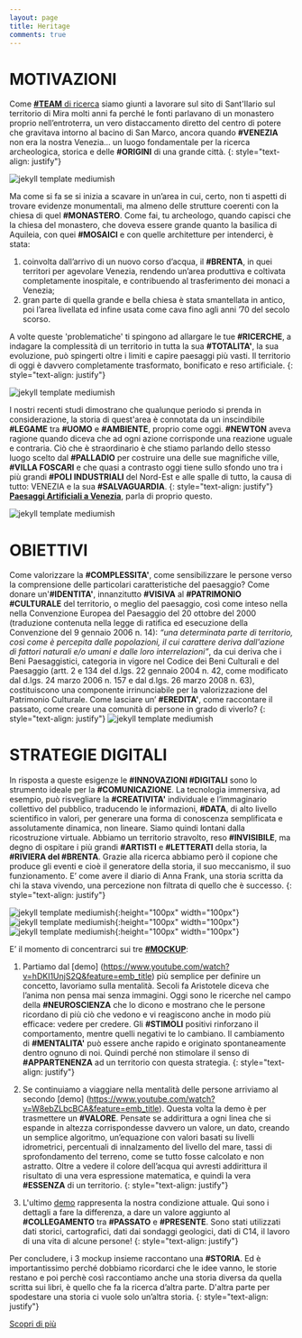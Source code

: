 ```yaml
---
layout: page
title: Heritage
comments: true
---
```



MOTIVAZIONI
===========

Come [**\#TEAM** di ricerca](https://edizionicafoscari.unive.it/en/edizioni4/libri/978-88-6969-204-8/archeologia-per-la-storia-di-un-mito/) siamo giunti a lavorare sul sito di Sant'Ilario sul territorio di Mira molti anni fa perché le fonti parlavano di un monastero proprio nell’entroterra, un vero distaccamento diretto del centro di potere che gravitava intorno al bacino di San Marco, ancora quando **\#VENEZIA** non era la nostra Venezia… un luogo fondamentale per la ricerca archeologica, storica e delle **\#ORIGINI** di una grande città. 
{: style="text-align: justify"}

![jekyll template mediumish]({{site.baseurl}}/assets/images/heritage.jpg)

Ma come si fa se si inizia a scavare in un’area in cui, certo, non ti aspetti di trovare evidenze monumentali, ma almeno delle strutture coerenti con la chiesa di quel **\#MONASTERO**. Come fai, tu archeologo, quando capisci che la chiesa del monastero, che doveva essere grande quanto la basilica di Aquileia, con quei **\#MOSAICI** e con quelle architetture per intenderci, è stata: 

1) coinvolta dall’arrivo di un nuovo corso d’acqua, il **\#BRENTA**, in quei territori per agevolare Venezia, rendendo un’area produttiva e coltivata completamente inospitale, e contribuendo al trasferimento dei monaci a Venezia; 
2) gran parte di quella grande e bella chiesa è stata smantellata in antico, poi l’area livellata ed infine usata come cava fino agli anni ’70 del secolo scorso.

A volte queste 'problematiche' ti spingono ad allargare le tue **\#RICERCHE**, a indagare la complessità di un territorio in tutta la sua **\#TOTALITA'**, la sua evoluzione, può spingerti oltre i limiti e capire paesaggi più vasti. Il territorio di oggi è davvero completamente trasformato, bonificato e reso artificiale.
{: style="text-align: justify"}

![jekyll template mediumish]({{site.baseurl}}/assets/images/marghera.jpg)

I nostri recenti studi dimostrano che qualunque periodo si prenda in considerazione, la storia di quest'area è connotata da un inscindibile **\#LEGAME** tra **\#UOMO** e **\#AMBIENTE**, proprio come oggi. **\#NEWTON** aveva ragione quando diceva che ad ogni azione corrisponde una reazione uguale e contraria. Ciò che è straordinario è che stiamo parlando dello stesso luogo scelto dal **\#PALLADIO** per costruire una delle sue magnifiche ville, **\#VILLA FOSCARI** e che quasi a contrasto oggi tiene sullo sfondo uno tra i più grandi **\#POLI INDUSTRIALI** del Nord-Est e alle spalle di tutto, la causa di tutto: VENEZIA e la sua **\#SALVAGUARDIA**.
{: style="text-align: justify"}
[**Paesaggi Artificiali a Venezia**](https://www.insegnadelgiglio.it/prodotto/paesaggi-artificiali-a-venezia/), parla di proprio questo.

![jekyll template mediumish]({{site.baseurl}}/assets/images/libro2017.jpg)


OBIETTIVI
=========

Come valorizzare la **\#COMPLESSITA'**, come sensibilizzare le persone verso la comprensione delle particolari caratteristiche del paesaggio? Come donare un'**\#IDENTITA'**, innanzitutto **\#VISIVA** al **\#PATRIMONIO \#CULTURALE** del territorio, o meglio del paesaggio, così come inteso nella nella Convenzione Europea del Paesaggio del 20 ottobre del 2000 (traduzione contenuta nella legge di ratifica ed esecuzione della Convenzione del 9 gennaio 2006 n. 14): _“una determinata parte di territorio, così come è percepita dalle popolazioni, il cui carattere deriva dall'azione di fattori naturali e/o umani e dalle loro interrelazioni”_, da cui deriva che i Beni Paesaggistici, categoria in vigore nel Codice dei Beni Culturali e del Paesaggio (artt. 2 e 134 del d.lgs. 22 gennaio 2004 n. 42, come modificato dal d.lgs. 24 marzo 2006 n. 157 e dal d.lgs. 26 marzo 2008 n. 63), costituiscono una componente irrinunciabile per la valorizzazione del Patrimonio Culturale. 
Come lasciare un’ **\#EREDITA'**, come raccontare il passato, come creare una comunità di persone in grado di viverlo?
{: style="text-align: justify"}
![jekyll template mediumish]({{site.baseurl}}/assets/images/passeggiata.jpg)

STRATEGIE DIGITALI
==================

In risposta a queste esigenze le **\#INNOVAZIONI \#DIGITALI** sono lo strumento ideale per la **\#COMUNICAZIONE**. La tecnologia immersiva, ad esempio, può risvegliare la **\#CREATIVITA'** individuale e l’immaginario collettivo del pubblico, traducendo le informazioni, **\#DATA**, di alto livello scientifico in valori, per generare una forma di conoscenza semplificata e assolutamente dinamica, non lineare.
Siamo quindi lontani dalla ricostruzione virtuale. Abbiamo un territorio stravolto, reso **\#INVISIBILE**, ma degno di ospitare i più grandi **\#ARTISTI** e **\#LETTERATI** della storia, la **\#RIVIERA del \#BRENTA**.
Grazie alla ricerca abbiamo però il copione che produce gli eventi e cioè il generatore della storia, il suo meccanismo, il suo funzionamento. E’ come avere il diario di Anna Frank, una storia scritta da chi la stava vivendo, una percezione non filtrata di quello che è successo.
{: style="text-align: justify"}

![jekyll template mediumish]({{site.baseurl}}/assets/images/mockup1.png){:height="100px" width="100px"}
![jekyll template mediumish]({{site.baseurl}}/assets/images/mockup2.png){:height="100px" width="100px"}
![jekyll template mediumish]({{site.baseurl}}/assets/images/mockup3.png){:height="100px" width="100px"}

E’ il momento di concentrarci sui tre [**\#MOCKUP**](https://www.youtube.com/watch?v=H1UhlMT0j4c):

1) Partiamo dal  [demo] (https://www.youtube.com/watch?v=hDKI1UnjS2Q&feature=emb_title) più semplice per definire un concetto, lavoriamo sulla mentalità. Secoli fa Aristotele diceva che l’anima non pensa mai senza immagini. Oggi sono le ricerche nel campo della **\#NEUROSCIENZA** che lo dicono e mostrano che le persone ricordano di più ciò che vedono e vi reagiscono anche in modo più efficace: vedere per credere. Gli **\#STIMOLI** positivi rinforzano il comportamento, mentre quelli negativi te lo cambiano. Il cambiamento di **\#MENTALITA'** può essere anche rapido e originato spontaneamente dentro ognuno di noi. Quindi perché non stimolare il senso di **\#APPARTENENZA** ad un territorio con questa strategia.
{: style="text-align: justify"}


2) Se continuiamo a viaggiare nella mentalità delle persone arriviamo al secondo  [demo] (https://www.youtube.com/watch?v=W8ebZLbcBCA&feature=emb_title). Questa volta la demo è per trasmettere un **\#VALORE**. Pensate se addirittura a ogni linea che si espande in altezza corrispondesse davvero un valore, un dato, creando un semplice algoritmo, un’equazione con valori basati su livelli idrometrici, percentuali di innalzamento del livello del mare, tassi di sprofondamento del terreno, come se tutto fosse calcolato e non astratto. Oltre a vedere il colore dell’acqua qui avresti addirittura il risultato di una vera espressione matematica, e quindi la vera **\#ESSENZA** di un territorio.
{: style="text-align: justify"}


3) L'ultimo [demo](https://www.youtube.com/watch?v=hBOqiGFb5lU&feature=emb_title) rappresenta la nostra condizione attuale. Qui sono i dettagli a fare la differenza, a dare un valore aggiunto al **\#COLLEGAMENTO** tra **\#PASSATO** e **\#PRESENTE**. Sono stati utilizzati dati storici, cartografici, dati dai sondaggi geologici, dati di C14, il lavoro di una vita di alcune persone!
{: style="text-align: justify"}

Per concludere, i 3 mockup insieme raccontano una **\#STORIA**. Ed è importantissimo perché dobbiamo ricordarci che le idee vanno, le storie restano e poi perchè così raccontiamo anche una storia diversa da quella scritta sui libri, è quello che fa la ricerca d’altra parte. D'altra parte per spodestare una storia ci vuole solo un’altra storia.
{: style="text-align: justify"}

[Scopri di più](https://www.marketingarena.it/2020/01/22/heritage-for-mankind-i-dati-di-ricerca-alla-portata-di-tutti/)


